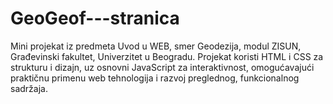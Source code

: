 # GeoGeof---stranica
Mini projekat iz predmeta Uvod u WEB, smer Geodezija, modul ZISUN, Građevinski fakultet, Univerzitet u Beogradu. Projekat koristi HTML i CSS za strukturu i dizajn, uz osnovni JavaScript za interaktivnost, omogućavajući praktičnu primenu web tehnologija i razvoj preglednog, funkcionalnog sadržaja.
